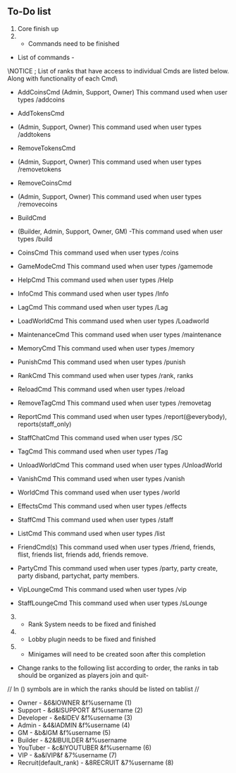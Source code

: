 ## To-Do list

1. Core finish up
2. - Commands need to be finished
- List of commands - 

\\NOTICE ; List of ranks that have access to individual Cmds are listed below. Along with functionality of each Cmd\\

- AddCoinsCmd
(Admin, Support, Owner) 
This command used when user types /addcoins

- AddTokensCmd
- (Admin, Support, Owner)
This command used when user types /addtokens

- RemoveTokensCmd
- (Admin, Support, Owner)
This command used when user types /removetokens 

- RemoveCoinsCmd
- (Admin, Support, Owner)
This command used when user types /removecoins 


- BuildCmd
- (Builder, Admin, Support, Owner, GM)
-This command used when user types /build

- CoinsCmd
This command used when user types /coins 

- GameModeCmd
This command used when user types /gamemode

- HelpCmd
This command used when user types /Help 

- InfoCmd
This command used when user types /Info

- LagCmd
This command used when user types /Lag 

- LoadWorldCmd
This command used when user types /Loadworld

- MaintenanceCmd
This command used when user types /maintenance 

- MemoryCmd
This command used when user types /memory 

- PunishCmd
This command used when user types /punish 

- RankCmd
This command used when user types /rank, ranks 

- ReloadCmd
This command used when user types /reload

- RemoveTagCmd
This command used when user types /removetag 

- ReportCmd
This command used when user types /report(@everybody), reports(staff_only) 

- StaffChatCmd
This command used when user types /SC 

- TagCmd
This command used when user types /Tag 

- UnloadWorldCmd
This command used when user types /UnloadWorld

- VanishCmd
This command used when user types /vanish 

- WorldCmd
This command used when user types /world

- EffectsCmd
This command used when user types /effects 

- StaffCmd
This command used when user types /staff 

- ListCmd
This command used when user types /list

- FriendCmd(s)
This command used when user types /friend, friends, flist, friends list, friends add, friends remove. 

- PartyCmd
This command used when user types /party, party create, party disband, partychat, party members.  

- VipLoungeCmd
This command used when user types /vip 

- StaffLoungeCmd
This command used when user types /sLounge


3. - Rank System needs to be fixed and finished
4. - Lobby plugin needs to be fixed and finished
5. - Minigames will need to be created soon after this completion

 - Change ranks to the following list according to order, the ranks in tab should be organized as players join and quit- 
 
// In () symbols are in which the ranks should be listed on tablist //

 - Owner - &6&lOWNER &f%username (1)
 - Support - &d&lSUPPORT &f%username (2)
 - Developer - &e&lDEV &f%username (3)
 - Admin - &4&lADMIN &f%username (4)
 - GM - &b&lGM &f%username (5)
 - Builder - &2&lBUILDER &f%username
 - YouTuber - &c&lYOUTUBER &f%username (6)
 - VIP - &a&lVIP&f &7%username (7)
 - Recruit(default_rank) - &8RECRUIT &7%username (8)